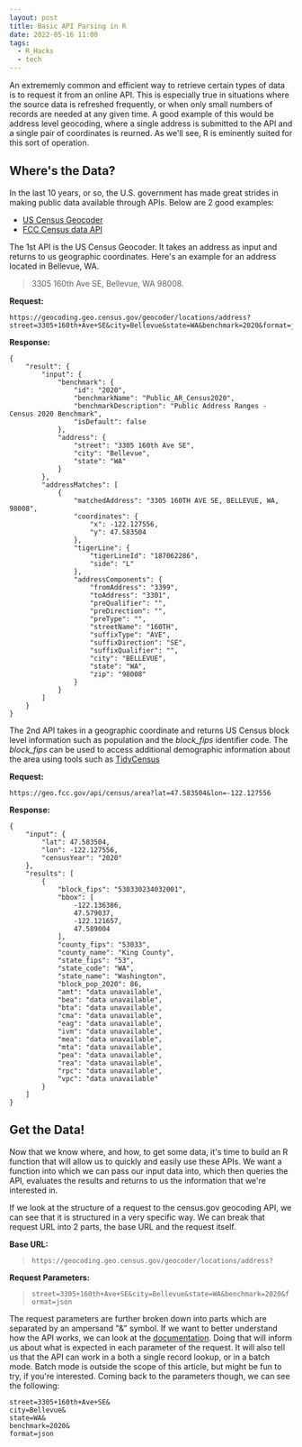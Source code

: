 ```yaml
---
layout: post
title: Basic API Parsing in R
date: 2022-05-16 11:00
tags:
  - R_Hacks
  - tech
---
```


An extrememly common and efficient way to retrieve certain types of data is to request it from an online API.  This is especially true in situations where the source data is refreshed frequently, or when only small numbers of records are needed at any given time.  A good example of this would be address level geocoding, where a single address is submitted to the API and a single pair of coordinates is reurned.  As we'll see, R is eminently suited for this sort of operation.

## Where's the Data?

In the last 10 years, or so, the U.S. government has made great strides in making public data available through APIs.  Below are 2 good examples:

* [US Census Geocoder](https://geocoding.geo.census.gov/)
* [FCC Census data API](https://geo.fcc.gov/api/census/)

The 1st API is the US Census Geocoder. It takes an address as input and returns to us geographic coordinates.  Here's an example for an address located in Bellevue, WA.

> 3305 160th Ave SE, Bellevue, WA 98008.

__Request:__
```
https://geocoding.geo.census.gov/geocoder/locations/address?street=3305+160th+Ave+SE&city=Bellevue&state=WA&benchmark=2020&format=json
```

__Response:__
```
{
    "result": {
        "input": {
            "benchmark": {
                "id": "2020",
                "benchmarkName": "Public_AR_Census2020",
                "benchmarkDescription": "Public Address Ranges - Census 2020 Benchmark",
                "isDefault": false
            },
            "address": {
                "street": "3305 160th Ave SE",
                "city": "Bellevue",
                "state": "WA"
            }
        },
        "addressMatches": [
            {
                "matchedAddress": "3305 160TH AVE SE, BELLEVUE, WA, 98008",
                "coordinates": {
                    "x": -122.127556,
                    "y": 47.583504
                },
                "tigerLine": {
                    "tigerLineId": "187062286",
                    "side": "L"
                },
                "addressComponents": {
                    "fromAddress": "3399",
                    "toAddress": "3301",
                    "preQualifier": "",
                    "preDirection": "",
                    "preType": "",
                    "streetName": "160TH",
                    "suffixType": "AVE",
                    "suffixDirection": "SE",
                    "suffixQualifier": "",
                    "city": "BELLEVUE",
                    "state": "WA",
                    "zip": "98008"
                }
            }
        ]
    }
}
```

The 2nd API takes in a geographic coordinate and returns US Census block level information such as population and the _block_fips_ identifier code.  The _block_fips_ can be used to access additional demographic information about the area using tools such as [TidyCensus](https://walker-data.com/tidycensus/)

__Request:__
```
https://geo.fcc.gov/api/census/area?lat=47.583504&lon=-122.127556
```

__Response:__
```
{
    "input": {
        "lat": 47.583504,
        "lon": -122.127556,
        "censusYear": "2020"
    },
    "results": [
        {
            "block_fips": "530330234032001",
            "bbox": [
                -122.136386,
                47.579037,
                -122.121657,
                47.589004
            ],
            "county_fips": "53033",
            "county_name": "King County",
            "state_fips": "53",
            "state_code": "WA",
            "state_name": "Washington",
            "block_pop_2020": 86,
            "amt": "data unavailable",
            "bea": "data unavailable",
            "bta": "data unavailable",
            "cma": "data unavailable",
            "eag": "data unavailable",
            "ivm": "data unavailable",
            "mea": "data unavailable",
            "mta": "data unavailable",
            "pea": "data unavailable",
            "rea": "data unavailable",
            "rpc": "data unavailable",
            "vpc": "data unavailable"
        }
    ]
}

```

## Get the Data!

Now that we know where, and how, to get some data, it's time to build an R function that will allow us to quickly and easily use these APIs.  We want a function into which we can pass our input data into, which then queries the API, evaluates the results and returns to us the information that we're interested in.  

If we look at the structure of a request to the census.gov geocoding API, we can see that it is structured in a very specific way.  We can break that request URL into 2 parts, the base URL and the request itself.

__Base URL:__

> `https://geocoding.geo.census.gov/geocoder/locations/address?`

__Request Parameters:__

> `street=3305+160th+Ave+SE&city=Bellevue&state=WA&benchmark=2020&format=json`

The request parameters are further broken down into parts which are separated by an ampersand "&" symbol.  If we want to better understand how the API works, we can look at the [documentation](https://geocoding.geo.census.gov/geocoder/Geocoding_Services_API.html/).  Doing that will inform us about what is expected in each parameter of the request.  It will also tell us that the API can work in a both a single record lookup, or in a batch mode.  Batch mode is outside the scope of this article, but might be fun to try, if you're interested.  Coming back to the parameters though, we can see the following:

```
street=3305+160th+Ave+SE&
city=Bellevue&
state=WA&
benchmark=2020&
format=json
```





